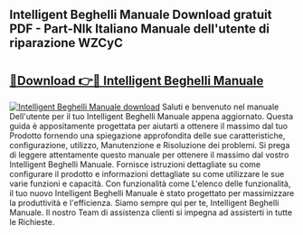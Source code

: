 ## Intelligent Beghelli Manuale Download gratuit PDF - Part-Nlk Italiano Manuale dell'utente di riparazione WZCyC

# <h2><a href="http://dfdx14e.blite.top/?on=Intelligent+Beghelli+Manuale">🔗Download 👉🔴 Intelligent Beghelli Manuale</a></h2>

[![Intelligent Beghelli Manuale download](https://i.imgur.com/lujVjoI.png)](http://dfdx14e.blite.top/?on=Intelligent+Beghelli+Manuale)
Saluti e benvenuto nel manuale Dell'utente per il tuo Intelligent Beghelli Manuale appena aggiornato. Questa guida è appositamente progettata per aiutarti a ottenere il massimo dal tuo Prodotto fornendo una spiegazione approfondita delle sue caratteristiche, configurazione, utilizzo, Manutenzione e Risoluzione dei problemi. Si prega di leggere attentamente questo manuale per ottenere il massimo dal vostro Intelligent Beghelli Manuale. Fornisce istruzioni dettagliate su come configurare il prodotto e informazioni dettagliate su come utilizzare le sue varie funzioni e capacità. Con funzionalità come L'elenco delle funzionalità, il tuo nuovo Intelligent Beghelli Manuale è stato progettato per massimizzare la produttività e l'efficienza. Siamo sempre qui per te, Intelligent Beghelli Manuale. Il nostro Team di assistenza clienti si impegna ad assisterti in tutte le Richieste.

